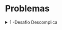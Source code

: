 # Problemas

<details><summary>1 -Desafio  Descomplica </summary>
    <p>
        <table>
            <tbody>
                <tr>
                    <th style="width: 25%;">
                        Problema
                    </th>
                    <td>
                        Desafio Descomplica
                    </td>
                </tr>
                <tr>
                    <th style="width: 25%;">
                        Afeta
                    </th>
                    <td>
                        Entidade/Diretoria/Funcionários/Clientes
                    </td>
                </tr>
                <tr>
                    <th style="width: 25%;">
                        Desfio
                    </th>
                    <td>
                        Construir uma stack de infraestrutura que provisione um ambiente para rodar uma aplicação backend rest hipotética, com duas                                 réplicas respondendo em um Load Balancer, uma aplicação frontend estática também com duas réplicas, ambas as aplicações respondendo                         pelo mesmo DNS, porém com contextos distintos, utilizando umAPI gateway para direcionamento das requisições
                    </td>
                </tr>
                <tr>
                    <th style="width: 25%;">
                        Solução
                    </th>
                    <td>
                       Construida a Stack como proposto usando as tecnologias Docker, Terraform e GitHub.
                       Note que foi dividido em duas branchs uma para a parte de infraestrutura e a outra para a parte da aplicaç
                       Veja que temos uma pasta com os módulos, e para cada módulo também temos uma pasta com o nome e os arquivos .tf dentro.
                       O módulo de network contém toda a configuração de rede (vpc, subnet, internet gateway, nat gateway, rotas, etc).
                       O módulo master contém a configuração do control plane do EKS.
                       O módulo node contém as configurações dos workers.
                       Por último temos os arquivos na raíz do projeto que farão o uso e a junção de todos os módulos
                    </td>
                </tr>
            </tbody>
        </table>
    </p>
</details>
